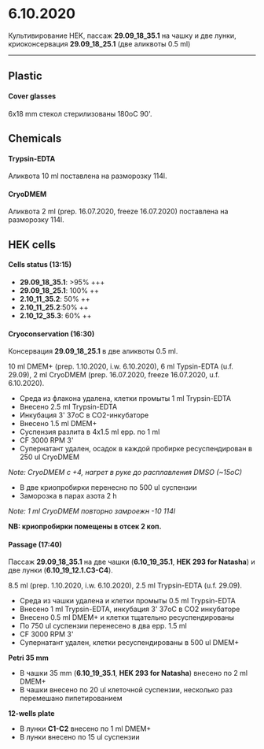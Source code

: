 6.10.2020
=========

Культивирование HEK, пассаж **29.09_18_35.1** на чашку и две лунки, криоконсервация **29.09_18_25.1** (две аликвоты 0.5 ml)

---

## Plastic
#### Cover glasses
6x18 mm стекол стерилизованы 180oC 90'.

## Chemicals
#### Trypsin-EDTA
Аликвота 10 ml поставлена на разморозку 114l.

#### CryoDMEM
Аликвота 2 ml (prep. 16.07.2020, freeze 16.07.2020) поставлена на разморозку 114l.


## HEK cells
#### Cells status (13:15)
- **29.09_18_35.1**: >95% +++
- **29.09_18_25.1**: 100% ++
- **2.10_11_35.2**: 50% ++ 
- **2.10_11_25.2**:50% ++
- **2.10_12_35.3**: 60% ++

#### Cryoconservation (16:30)
Консервация **29.09_18_25.1** в две аликвоты 0.5 ml.

10 ml DMEM+ (prep. 1.10.2020, i.w. 6.10.2020), 6 ml Typsin-EDTA (u.f. 29.09), 2 ml CryoDMEM (prep. 16.07.2020, freeze 16.07.2020, u.f. 6.10.2020).

- Среда из флакона удалена, клетки промыты 1 ml Trypsin-EDTA
- Внесено 2.5 ml Trypsin-EDTA
- Инкубация 3' 37oC в CO2-инкубаторе
- Внесено 1.5 ml DMEM+
- Суспензия разлита в 4x1.5 ml epp. по 1 ml
- CF 3000 RPM 3'
- Супернатант удален, осадок в каждой пробирке ресуспендирован в 250 ul CryoDMEM

*Note: CryoDMEM с +4, нагрет в руке до расплавления DMSO (\~15oC)*

- В две криопробирки перенесно по 500 ul суспензии
- Заморозка в парах азота 2 h

*Note: 1 ml CryoDMEM повторно замроежн -10 114l*

**NB: криопробирки помещены в отсек 2 коп.**

#### Passage (17:40)
Пассаж **29.09_18_35.1** на две чашки (**6.10_19_35.1**, **HEK 293 for Natasha**) и две лунки (**6.10_19_12.1.C3-C4**).

8.5 ml (prep. 1.10.2020, i.w. 6.10.2020), 2.5 ml Trypsin-EDTA (u.f. 29.09).

- Среда из чашки удалена и клетки промыты 0.5 ml Trypsin-EDTA
- Внесено 1 ml Trypsin-EDTA, инкубация 3' 37oC в CO2 инкубаторе
- Внесено 0.5 ml DMEM+ и клетки тщательно ресуспендированы
- По 750 ul суспензии перенесено в два epp. 1.5 ml
- CF 3000 RPM 3'
- Супернатант удален, клетки ресуспендированы в 500 ul DMEM+

**Petri 35 mm**
- В чашки 35 mm (**6.10_19_35.1**, **HEK 293 for Natasha**) внесено по 2 ml DMEM+
- В чашки внесено по 20 ul клеточной суспензии, несколько раз перемешано пипетированием 

**12-wells plate**
- В лунки **C1-C2** внесено по 1 ml DMEM+
- В лунки внесено по 15 ul суспензии


